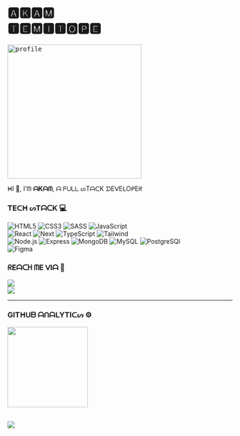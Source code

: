  # 🅰🅺🅰🅼 <br> 🆃🅴🅼🅸🆃🅾🅿🅴

<kbd><img src="https://media.tenor.com/2uyENRmiUt0AAAAC/coding.gif" alt="profile" width="300"></kbd>

ᕼI 👋, I'ᗰ **ᗩKᗩᗰ**, ᗩ ᖴᑌᒪᒪ ᔕTᗩᑕK ᗪEᐯEᒪOᑭEᖇ

### TEᑕᕼ ᔕTᗩᑕK 💻 

![HTML5][html badge] ![CSS3][css badge] ![SASS][sass badge] ![JavaScript][js badge] <br>
![React][react badge] ![Next][next badge] ![TypeScript][ts badge] ![Tailwind][tw badge] <br>
![Node.js][node badge] ![Express][express badge] ![MongoDB][mdb badge] ![MySQL][mysql badge] ![PostgreSQl][postgresql badge] <br>
![Figma][figma badge]

### ᖇEᗩᑕᕼ ᗰE ᐯIᗩ 🎯
<a href="mailto:a.temitope@proton.me">
    <img src="https://img.shields.io/badge/Email-05122A?style=flat&logo=protonmail"/>
</a><br>
 <a href="https://t.me/akam_t">
    <img src="https://img.shields.io/badge/Telegram-05122A?style=flat&logo=telegram"/>
</a><br>

---

### GITᕼᑌᗷ ᗩᑎᗩᒪYTIᑕᔕ ⚙️

<a href="https://github.com/akamtemitope">
  <img height="180em" src="https://github-readme-stats-eight-theta.vercel.app/api/top-langs/?username=akamtemitope&layout=compact&langs_count=8&theme=algolia"/>
</a><br><br>

![](https://komarev.com/ghpvc/?username=akamtemitope&color=B0001A)

[react badge]:https://img.shields.io/badge/-React-05122A?style=flat&logo=react
[next badge]:https://img.shields.io/badge/-Next.js-05122A?style=flat&logo=next.js
[html badge]:https://img.shields.io/badge/-HTML-05122A?style=flat&logo=HTML5
[css badge]:https://img.shields.io/badge/-CSS-05122A?style=flat&logo=CSS3
[sass badge]:https://img.shields.io/badge/-SASS-05122A?style=flat&logo=sass
[tw badge]:https://img.shields.io/badge/-Tailwind-05122A?style=flat&logo=tailwindcss
[js badge]:https://img.shields.io/badge/-JavaScript-05122A?style=flat&logo=javascript
[ts badge]:https://img.shields.io/badge/-TypeScript-05122A?style=flat&logo=typescript
[node badge]:https://img.shields.io/badge/-Node.js-05122A?style=flat&logo=node.js
[express badge]:https://img.shields.io/badge/-Express-05122A?style=flat&logo=express
[mdb badge]:https://img.shields.io/badge/-MongoDB-05122A?style=flat&logo=mongodb
[mysql badge]:https://img.shields.io/badge/-MySQL-05122A?style=flat&logo=mysql
[postgresql badge]:https://img.shields.io/badge/-PostgreSQl-05122A?style=flat&logo=postgresql
[figma badge]:https://img.shields.io/badge/-Figma-05122A?style=flat&logo=figma
